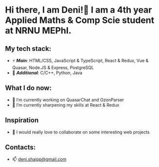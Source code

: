 # Hi there, I am Deni!👋 I am a 4th year Applied Maths & Comp Scie student at NRNU MEPhI.

## My tech stack:

- ⚡ ***Main***: HTML/CSS, JavaScript & TypeScript, React & Redux, Vue & Quasar, Node.JS & Express, PostgreSQL
- 👯 ***Additional***: C/C++, Python, Java

## What I do now:

- 🔭 I’m currently working on QuasarChat and OzonParser
- 🌱 I’m currently sharpening my skills at React & Redux

## Inspiration
- 👯 I would really love to collaborate on some interesting web projects

## Contacts:
- 📫 deni.shaipp@gmail.com

<!--
**deni-ops/deni-ops** is a ✨ _special_ ✨ repository because its `README.md` (this file) appears on your GitHub profile.

Here are some ideas to get you started:

- 🔭 I’m currently working on Quasagram project
- 🌱 I’m currently learning Typescript with Node.JS
- 👯 I’m looking to collaborate on backend and frontend tasks
- 📫 How to reach me: deni.shaipp@gmail.com
- 😄 Pronouns: ...
- ⚡ Fun fact: ...
-->

